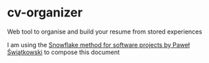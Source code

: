 # cv-organizer
Web tool to organise and build your resume from stored experiences 

I am using the [Snowflake method for software projects by Paweł Świątkowski](http://katafrakt.me/2017/04/29/snowflake-method-for-software-projects/) to compose this document



